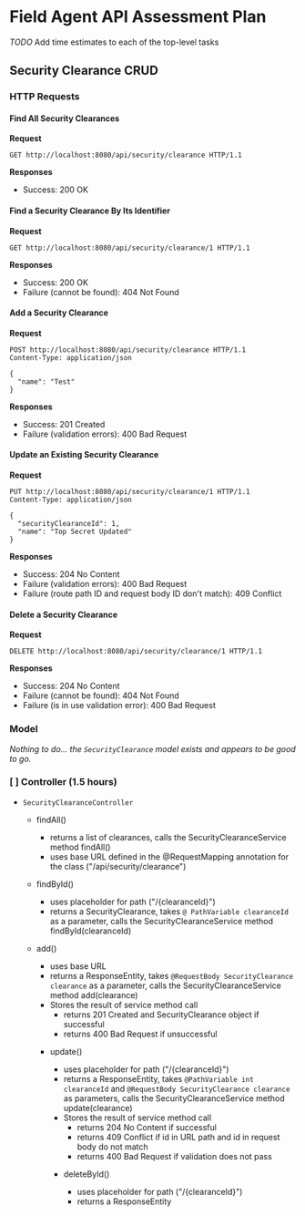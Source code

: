 
# Field Agent API Assessment Plan

_TODO_ Add time estimates to each of the top-level tasks

## Security Clearance CRUD

### HTTP Requests

#### Find All Security Clearances

**Request**

```
GET http://localhost:8080/api/security/clearance HTTP/1.1
```

**Responses**

* Success: 200 OK

#### Find a Security Clearance By Its Identifier

**Request**

```
GET http://localhost:8080/api/security/clearance/1 HTTP/1.1
```

**Responses**

* Success: 200 OK
* Failure (cannot be found): 404 Not Found

#### Add a Security Clearance

**Request**

```
POST http://localhost:8080/api/security/clearance HTTP/1.1
Content-Type: application/json

{
  "name": "Test"
}
```

**Responses**

* Success: 201 Created
* Failure (validation errors): 400 Bad Request

#### Update an Existing Security Clearance

**Request**

```
PUT http://localhost:8080/api/security/clearance/1 HTTP/1.1
Content-Type: application/json

{
  "securityClearanceId": 1,
  "name": "Top Secret Updated"
}
```

**Responses**

* Success: 204 No Content
* Failure (validation errors): 400 Bad Request
* Failure (route path ID and request body ID don't match): 409 Conflict

#### Delete a Security Clearance

**Request**

```
DELETE http://localhost:8080/api/security/clearance/1 HTTP/1.1
```

**Responses**

* Success: 204 No Content
* Failure (cannot be found): 404 Not Found
* Failure (is in use validation error): 400 Bad Request

### Model

_Nothing to do... the `SecurityClearance` model exists and appears to be good to go._

### [ ] Controller (1.5 hours)

* `SecurityClearanceController`
  * findAll()
    * returns a list of clearances, calls the SecurityClearanceService method findAll()
    * uses base URL defined in the @RequestMapping annotation for the class ("/api/security/clearance")
    
  * findById()
    * uses placeholder for path ("/{clearanceId}")
    * returns a SecurityClearance, takes `@ PathVariable clearanceId` as a parameter,
    calls the SecurityClearanceService method findById(clearanceId)
    
  * add()
    * uses base URL
    * returns a ResponseEntity<Object>, takes `@RequestBody SecurityClearance clearance` as a parameter,
    calls the SecurityClearanceService method add(clearance) 
    * Stores the result of service method call
      * returns 201 Created and SecurityClearance object if successful
      * returns 400 Bad Request if unsuccessful 
      
  * update()
    * uses placeholder for path ("/{clearanceId}")
    * returns a ResponseEntity<Object>, takes `@PathVariable int clearanceId` 
    and `@RequestBody SecurityClearance clearance` as parameters,
    calls the SecurityClearanceService method update(clearance)
    * Stores the result of service method call
      * returns 204 No Content if successful
      * returns 409 Conflict if id in URL path and id in request body do not match
      * returns 400 Bad Request if validation does not pass
      
  * deleteById()
    * uses placeholder for path ("/{clearanceId}")
    * returns a ResponseEntity<Object>, takes `@PathVariable int clearanceId` as a parameter,
    calls the SecurityClearanceService method deleteById(clearanceId)
    * returns 204 No Content if successful
    * returns 404 Not Found if SecurityClearance was not found with the id inputted
    * returns 400 Bad Request if the SecurityClearance is referenced in the agency_agent table

_Refer to the `AgentController` class and use that as an example for the methods to add and implementation details to follow._

### [ ] Domain (2.0 hours)

* `SecurityClearanceService`
  * deleteById(int clearanceId)
    * include one of the sql strings below, check if the ResultSet is null
      * If null, the repository method deleteById can be called 
      * If not null, return error message "You cannot delete a clearance that is referenced in another table"
  * findAll()
  * add()
    * include some sort of validation (a separate validation method)
  * update()
    * include some sort of validation (a separate validation method)
  * findById()

* `SecurityClearanceServiceTest`
  * shouldFind()
  * shouldAdd()
  * shouldNotAddWhenMissingName()
  * shouldNotAddWhenDuplicateName()
  * shouldDelete()
  * shouldNotDeleteIfReferenced()
  * shouldUpdate()
  * shouldNotUpdateIfNonExistentClearance()


_Refer to the `AgentService` class and use that as an example for the methods to add and implementation details to follow._

> **Decide how you're going to not touch the database when testing... use mocking or test double.**

#### Domain Rules

* Security clearance name is required
* Name cannot be duplicated
  * Retrieve existing security clearances and check to see if the security clearance to add/update is in the list

#### Deleting

**Can the delete succeed?** We need to know if the security clearance is being referenced.

_One idea... get all of the data from the agency_agent table for the security clearance ID that you're about to delete..._

```sql
select * from agency_agent where security_clearance_id = 1;
```

_Another idea... get row count from the agency_agent table for the security clearance ID that you're about to delete..._

```sql
select count(*) from agency_agent where security_clearance_id = 1;
```

### [ ] Data (3.5 hours)

* `SecurityClearanceMapper` (this class exists)
* `SecurityClearanceJdbcTemplateRepository` (this class exists but is incomplete)
  * findAll()
  * add()
  * update()
  * deleteById()
  * addAgents() 
    * Map agencies and agency/agent-specific fields to the SecurityClearance
* `SecurityClearanceRepository` (this interface exists but is incomplete)
  * add contracts for findAll(), add(), update(), and deleteById()
* `SecurityClearanceJdbcTemplateRepositoryTest` (this test class exists but is incomplete)
  * shouldFindAll()
  * shouldAdd()
  * shouldUpdate()
  * shouldDelete()

_Refer to the `AgentJdbcTemplateRepository` class and use that as an example for the methods to add and implementation details to follow._

> **Important: To support testing, update the `set_known_good_state()` stored procedure as needed.**
> Currently, there is an insert statement for the security_clearance table that is not part of 
> the set_known_good_state() procedure. This must be added before I run tests. 

## Aliases CRUD

### HTTP Requests

#### Fetch an Individual Agent with Aliases Attached

**Request**

```
GET http://localhost:8080/api/agent/2 HTTP/1.1
```

**Responses**

* Success: 200 OK

> **Review the code paths through the app for retrieving an agent... need to update to include aliases**

#### Add an Alias

**Request**

```
POST http://localhost:8080/api/alias HTTP/1.1
Content-Type: application/json

{
  "agentId": 1,
  "name": "Test"
}
```

**Responses**

* Success: 201 Created
* Failure (validation errors): 400 Bad Request

#### Update an Existing Alias

**Request**

```
PUT http://localhost:8080/api/alias/1 HTTP/1.1
Content-Type: application/json

{
  "aliasId": 1,
  "agentId": 1,
  "name": "Test",
  "persona": "Something"
}
```

**Responses**

* Success: 204 No Content
* Failure (validation errors): 400 Bad Request
* Failure (route path ID and request body ID don't match): 409 Conflict

#### Delete an Alias

**Request**

```
DELETE http://localhost:8080/api/alias/1 HTTP/1.1
```

**Responses**

* Success: 204 No Content
* Failure (cannot be found): 404 Not Found

### [ ] Model (0.5 hours)

* `Alias`
  * int aliasId
  * String name
  * String persona
  * int agentId (one-to-many between agent and alias)

### [ ] Controller (1.0 hour)

* `AliasController`
  * add()
  * update()
  * deleteById()

_Refer to the `AgentController` class and use that as an example for the methods to add and implementation details to follow._

### [ ] Domain (2.0 hours)

* `AliasService`
* `AliasServiceTest`

_Refer to the `AgentService` class and use that as an example for the methods to add and implementation details to follow._

> **Decide how you're going to not touch the database when testing... use mocking or test double.**

#### Domain Rules

* Name is required
* Persona is not required unless a name is duplicated. The persona differentiates between duplicate names.
  * Retrieve existing aliases and check to see if the alias to add/update is in the list
    * Can update repository findById method to include addAliases method 
    in order to attach aliases to an agent in a similar way that an
    agent's agencies are attached 
      * need a new Mapper for Alias
  * If it's a duplicate alias name, then require the persona.
    * check for duplicate name in the add() method
      * If it is duplicate, then require persona
      * If not, then don't require persona 

### [ ] Data (4.0 hours)

* `AliasMapper` (class)
* `AliasJdbcTemplateRepository` (class)
  * add()
  * update()
  * deleteById()
* `AliasRepository` (interface)
* `AliasJdbcTemplateRepositoryTest` (test class)
  * shouldAdd()
  * shouldUpdate()
  * shouldDelete()

_Refer to the `AgentJdbcTemplateRepository` class and use that as an example for the methods to add and implementation details to follow._

> **To support testing, update the `set_known_good_state()` stored procedure as needed.**
> Add insert statement for the alias table to the test database schema. 

## [ ] Global Error Handling (3.0 hours)

* Determine the most precise exception for **data integrity** failures and handle it with a specific data integrity message.
  * Specific exceptions to handle:
    * For unchecked exceptions (more specific):
      * IllegalArgumentException
* For all other exceptions, create a general "sorry, not sorry" response that doesn't share exception details.
  * For unchecked exceptions:
    * DataAccessException
  * For checked exceptions (most general to most specific):
    * Exception

_Refer back to the "Spring Profiles, Error Handling, and CORS" lesson in the LMS._

> **Research the most specific exception to handle data integrity errors**

---

## Test Plan

### Security Clearance

* [ ] GET all security clearances
* [ ] GET a security clearance by ID
* [ ] For GET return a 404 if security clearance is not found
* [ ] POST a security clearance
* [ ] For POST return a 400 if the security clearance fails one of the domain rules
  * [ ] Security clearance name is required
  * [ ] Name cannot be duplicated
* [ ] PUT an existing security clearance
* [ ] For PUT return a 400 if the security clearance fails one of the domain rules
* [ ] DELETE a security clearance that is not in use by ID
* [ ] For DELETE return a 404 if the security clearance is not found
* [ ] For DELETE return a 400 if the security clearance is in use 

### Alias

* [ ] GET an agent record with aliases attached
* [ ] POST an alias
* [ ] For POST return a 400 if the alias fails one of the domain rules
  * [ ] Name is required
  * [ ] Persona is not required unless a name is duplicated. The persona differentiates between duplicate names.
* [ ] PUT an alias
* [ ] For PUT return a 400 if the alias fails one of the domain rules
* [ ] DELETE an alias by ID
* [ ] For DELETE Return a 404 if the alias is not found

### Global Error Handling

* [ ] Return a specific data integrity error message for data integrity issues
* [ ] Return a general error message for issues other than data integrity
